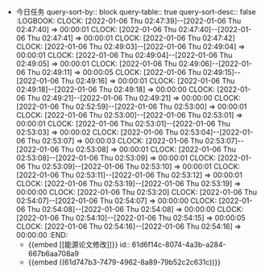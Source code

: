 - 今日任务
  query-sort-by:: block
  query-table:: true
  query-sort-desc:: false
  :LOGBOOK:
  CLOCK: [2022-01-06 Thu 02:47:39]--[2022-01-06 Thu 02:47:40] =>  00:00:01
  CLOCK: [2022-01-06 Thu 02:47:40]--[2022-01-06 Thu 02:47:41] =>  00:00:01
  CLOCK: [2022-01-06 Thu 02:47:42]
  CLOCK: [2022-01-06 Thu 02:49:03]--[2022-01-06 Thu 02:49:04] =>  00:00:01
  CLOCK: [2022-01-06 Thu 02:49:04]--[2022-01-06 Thu 02:49:05] =>  00:00:01
  CLOCK: [2022-01-06 Thu 02:49:06]--[2022-01-06 Thu 02:49:11] =>  00:00:05
  CLOCK: [2022-01-06 Thu 02:49:15]--[2022-01-06 Thu 02:49:16] =>  00:00:01
  CLOCK: [2022-01-06 Thu 02:49:18]--[2022-01-06 Thu 02:49:18] =>  00:00:00
  CLOCK: [2022-01-06 Thu 02:49:21]--[2022-01-06 Thu 02:49:21] =>  00:00:00
  CLOCK: [2022-01-06 Thu 02:52:59]--[2022-01-06 Thu 02:53:00] =>  00:00:01
  CLOCK: [2022-01-06 Thu 02:53:00]--[2022-01-06 Thu 02:53:01] =>  00:00:01
  CLOCK: [2022-01-06 Thu 02:53:01]--[2022-01-06 Thu 02:53:03] =>  00:00:02
  CLOCK: [2022-01-06 Thu 02:53:04]--[2022-01-06 Thu 02:53:07] =>  00:00:03
  CLOCK: [2022-01-06 Thu 02:53:07]--[2022-01-06 Thu 02:53:08] =>  00:00:01
  CLOCK: [2022-01-06 Thu 02:53:08]--[2022-01-06 Thu 02:53:09] =>  00:00:01
  CLOCK: [2022-01-06 Thu 02:53:09]--[2022-01-06 Thu 02:53:10] =>  00:00:01
  CLOCK: [2022-01-06 Thu 02:53:11]--[2022-01-06 Thu 02:53:12] =>  00:00:01
  CLOCK: [2022-01-06 Thu 02:53:19]--[2022-01-06 Thu 02:53:19] =>  00:00:00
  CLOCK: [2022-01-06 Thu 02:53:20]
  CLOCK: [2022-01-06 Thu 02:54:07]--[2022-01-06 Thu 02:54:07] =>  00:00:00
  CLOCK: [2022-01-06 Thu 02:54:08]--[2022-01-06 Thu 02:54:08] =>  00:00:00
  CLOCK: [2022-01-06 Thu 02:54:10]--[2022-01-06 Thu 02:54:15] =>  00:00:05
  CLOCK: [2022-01-06 Thu 02:54:16]--[2022-01-06 Thu 02:54:16] =>  00:00:00
  :END:
	- {{embed [[能源论文修改]]}}
	  id:: 61d6f14c-8074-4a3b-a284-667b6aa708a9
	- {{embed ((61d747b3-7479-4962-8a89-79b52c2c631c))}}